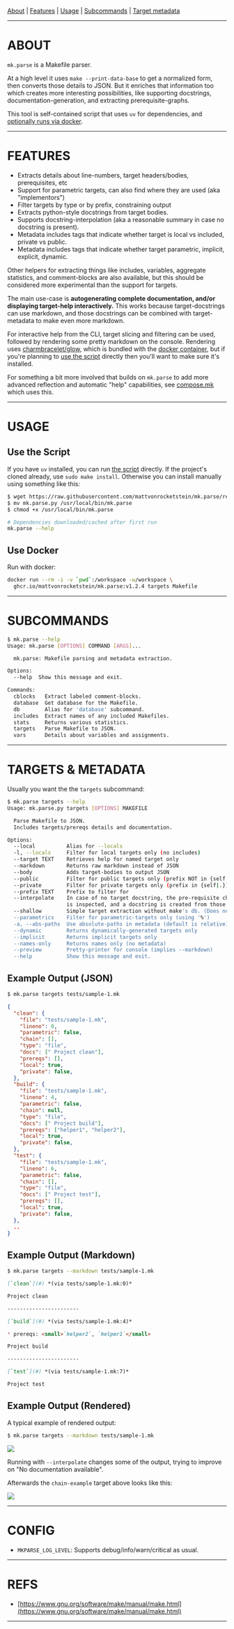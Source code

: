 
[About](#about) | [Features](#features) | [Usage](#usage) | [Subcommands](#subcommands) | [Target metadata](#target-metadata)

----------------------------------------

# ABOUT

`mk.parse` is a Makefile parser.

At a high level it uses `make --print-data-base` to get a normalized form, then converts those details to JSON.  But it enriches that information too which creates more interesting possibilities, like supporting docstrings, documentation-generation, and extracting prerequisite-graphs.

This tool is self-contained script that uses `uv` for dependencies, and [optionally runs via docker](#docker).  

----------------------------------------

# FEATURES

* Extracts details about line-numbers, target headers/bodies, prerequisites, etc
* Support for parametric targets, can also find where they are used (aka "implementors")
* Filter targets by type or by prefix, constraining output
* Extracts python-style docstrings from target bodies.
* Supports docstring-interpolation (aka a reasonable summary in case no docstring is present).
* Metadata includes tags that indicate whether target is local vs included, private vs public.
* Metadata includes tags that indicate whether target parametric, implicit, explicit, dynamic.

Other helpers for extracting things like includes, variables, aggregate statistics, and comment-blocks are also available, but this should be considered more experimental than the support for targets.

The main use-case is **autogenerating complete documentation, and/or displaying target-help interactively.**  This works because target-docstrings can use markdown, and those docstrings can be combined with target-metadata to make even more markdown.  

For interactive help from the CLI, target slicing and filtering can be used, followed by rendering some pretty markdown on the console.  Rendering uses [charmbracelet/glow](https://github.com/charmbracelet/glow), which is bundled with the [docker container](#docker), but if you're planning to [use the script](#use-the-script) directly then you'll want to make sure it's installed.

For something a bit more involved that builds on `mk.parse` to add more advanced reflection and automatic "help" capabilities, see [compose.mk](https://robot-wranglers.github.io/compose.mk/cli-help) which uses this.

----------------------------------------

# USAGE

## Use the Script 

If you have `uv` installed, you can run [the script](mk.parse.py) directly.  If the project's cloned already, use `sudo make install`.  Otherwise you can install manually using something like this:

```bash
$ wget https://raw.githubusercontent.com/mattvonrocketstein/mk.parse/refs/heads/main/src/mk.parse.py
$ mv mk.parse.py /usr/local/bin/mk.parse
$ chmod +x /usr/local/bin/mk.parse

# Dependencies downloaded/cached after first run
mk.parse --help
```

## Use Docker
<a name=docker></a>

Run with docker:

```bash 
docker run --rm -i -v `pwd`:/workspace -w/workspace \
  ghcr.io/mattvonrocketstein/mk.parse:v1.2.4 targets Makefile
```

----------------------------------------

# SUBCOMMANDS

```bash
$ mk.parse --help
Usage: mk.parse [OPTIONS] COMMAND [ARGS]...

  mk.parse: Makefile parsing and metadata extraction.

Options:
  --help  Show this message and exit.

Commands:
  cblocks   Extract labeled comment-blocks.
  database  Get database for the Makefile.
  db        Alias for 'database' subcommand.
  includes  Extract names of any included Makefiles.
  stats     Returns various statistics.
  targets   Parse Makefile to JSON.
  vars      Details about variables and assignments.
```

----------------------------------------

# TARGETS & METADATA

Usually you want the the `targets` subcommand:

```bash
$ mk.parse targets --help
Usage: mk.parse.py targets [OPTIONS] MAKEFILE

  Parse Makefile to JSON.  
  Includes targets/prereqs details and documentation.

Options:
  --local          Alias for --locals
  -l, --locals     Filter for local targets only (no includes)
  --target TEXT    Retrieves help for named target only
  --markdown       Returns raw markdown instead of JSON
  --body           Adds target-bodies to output JSON
  --public         Filter for public targets only (prefix NOT in {self|.})
  --private        Filter for private targets only (prefix in {self|.})
  --prefix TEXT    Prefix to filter for
  --interpolate    In case of no target docstring, the pre-requisite chain 
                   is inspected, and a docstring is created from those docstrings
  --shallow        Simple target extraction without make's db. (Does not process includes/macros)
  --parametrics    Filter for parametric-targets only (using '%')
  -a, --abs-paths  Use absolute-paths in metadata (default is relative)
  --dynamic        Returns dynamically-generated targets only
  --implicit       Returns implicit targets only
  --names-only     Returns names only (no metadata)
  --preview        Pretty-printer for console (implies --markdown)
  --help           Show this message and exit.
```

## Example Output (JSON)

```bash
$ mk.parse targets tests/sample-1.mk
```

```json
{
  "clean": {
    "file": "tests/sample-1.mk",
    "lineno": 0,
    "parametric": false,
    "chain": [],
    "type": "file",
    "docs": [" Project clean"],
    "prereqs": [],
    "local": true,
    "private": false,
  },
  "build": {
    "file": "tests/sample-1.mk",
    "lineno": 4,
    "parametric": false,
    "chain": null,
    "type": "file",
    "docs": [" Project build"],
    "prereqs": ["helper1", "helper2"],
    "local": true,
    "private": false,
  },
  "test": {
    "file": "tests/sample-1.mk",
    "lineno": 6,
    "parametric": false,
    "chain": [],
    "type": "file",
    "docs": [" Project test"],
    "prereqs": [],
    "local": true,
    "private": false,
  },
  ..
}
```

## Example Output (Markdown)

```bash
$ mk.parse targets --markdown tests/sample-1.mk
```

```markdown
[`clean`](#) *(via tests/sample-1.mk:0)*

Project clean

-----------------------

[`build`](#) *(via tests/sample-1.mk:4)*

* prereqs: <small>`helper2`, `helper1`</small>

Project build

-----------------------

[`test`](#) *(via tests/sample-1.mk:7)*

Project test
```

## Example Output (Rendered)

A typical example of rendered output:

```bash
$ mk.parse targets --markdown tests/sample-1.mk
```

<img src=docs/img/example-1.png>

Running with `--interpolate` changes some of the output, trying to improve on "No documentation available".  

Afterwards the `chain-example` target above looks like this:

<img src=docs/img/example-2.png>

----------------------------------------

# CONFIG

* `MKPARSE_LOG_LEVEL`: Supports debug/info/warn/critical as usual.

----------------------------------------

# REFS

* [https://www.gnu.org/software/make/manual/make.html](https://www.gnu.org/software/make/manual/make.html)

----------------------------------------
